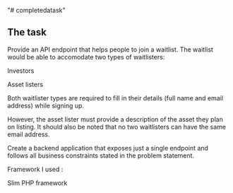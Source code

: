 "# completedatask" 

## The task
Provide an API endpoint that helps people to join a waitlist. The waitlist would be able to accomodate two types of waitlisters:

Investors

Asset listers

Both waitlister types are required to fill in their details (full name and email address) while signing up.

However, the asset lister must provide a description of the asset they plan on listing. It should also be noted that no two waitlisters can have the same email address.

Create a backend application that exposes just a single endpoint and follows all business constraints stated in the problem statement.

Framework I used :

Slim PHP framework

